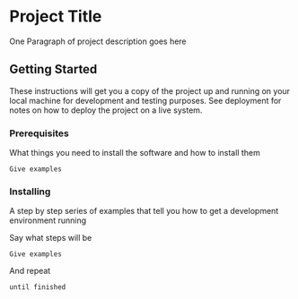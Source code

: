 # Project Title
One Paragraph of project description goes here

## Getting Started

These instructions will get you a copy of the project up and running on your local machine for development and testing purposes. See deployment for notes on how to deploy the project on a live system.

### Prerequisites

What things you need to install the software and how to install them

``Give examples
``
### Installing

A step by step series of examples that tell you how to get a development environment running

Say what steps will be

`Give examples
`

And repeat

`until finished
`
